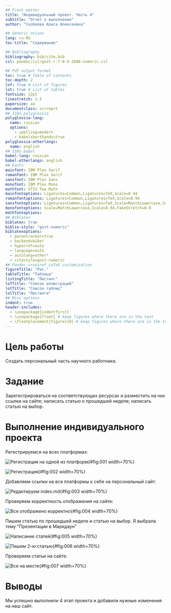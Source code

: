```yaml
---
## Front matter
title: "Индивидуальный проект. Часть 4"
subtitle: "Отчет о выполнении"
author: "Скобеева Алиса Алексеевна"

## Generic otions
lang: ru-RU
toc-title: "Содержание"

## Bibliography
bibliography: bib/cite.bib
csl: pandoc/csl/gost-r-7-0-5-2008-numeric.csl

## Pdf output format
toc: true # Table of contents
toc-depth: 2
lof: true # List of figures
lot: true # List of tables
fontsize: 12pt
linestretch: 1.5
papersize: a4
documentclass: scrreprt
## I18n polyglossia
polyglossia-lang:
  name: russian
  options:
	- spelling=modern
	- babelshorthands=true
polyglossia-otherlangs:
  name: english
## I18n babel
babel-lang: russian
babel-otherlangs: english
## Fonts
mainfont: IBM Plex Serif
romanfont: IBM Plex Serif
sansfont: IBM Plex Sans
monofont: IBM Plex Mono
mathfont: STIX Two Math
mainfontoptions: Ligatures=Common,Ligatures=TeX,Scale=0.94
romanfontoptions: Ligatures=Common,Ligatures=TeX,Scale=0.94
sansfontoptions: Ligatures=Common,Ligatures=TeX,Scale=MatchLowercase,Scale=0.94
monofontoptions: Scale=MatchLowercase,Scale=0.94,FakeStretch=0.9
mathfontoptions:
## Biblatex
biblatex: true
biblio-style: "gost-numeric"
biblatexoptions:
  - parentracker=true
  - backend=biber
  - hyperref=auto
  - language=auto
  - autolang=other*
  - citestyle=gost-numeric
## Pandoc-crossref LaTeX customization
figureTitle: "Рис."
tableTitle: "Таблица"
listingTitle: "Листинг"
lofTitle: "Список иллюстраций"
lotTitle: "Список таблиц"
lolTitle: "Листинги"
## Misc options
indent: true
header-includes:
  - \usepackage{indentfirst}
  - \usepackage{float} # keep figures where there are in the text
  - \floatplacement{figure}{H} # keep figures where there are in the text
---
```


# Цель работы

Создать персональный часть научного работника.

# Задание

Зарегестрироваться на соответствующих ресурсах и разместить на них ссылки на сайте; написать статью о прошедшей неделе; написать статью на выбор. 

# Выполнение индивидуального проекта

Регестрируемся на всех платформах:

![Регистрация на одной из платформ](image/1.png){#fig:001 width=70%}

![Регистрация](image/2.png){#fig:002 width=70%}

Добавляем ссылки на все платформы к себе на персональный сайт:

![Редактируем index.md](image/4.png){#fig:003 width=70%}

Проверяем корректность отображения на сайте:

![Все отображено корректно](image/3.png){#fig:004 width=70%}

Пишем статью по прошедшей неделе и статью на выбор. Я выбрала тему "Презентации в Маркдаун"

![Написание статей](image/5.png){#fig:005 width=70%}

![Пишем 2-ю статью](image/6.png){#fig:006 width=70%}

Проверяем статьи на сайте:

![Все на месте](image/7.png){#fig:007 width=70%}


# Выводы

Мы успешно выполнили 4 этап проекта и добавили нужные изменения на наш сайт.

